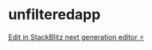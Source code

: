 # unfilteredapp

[Edit in StackBlitz next generation editor ⚡️](https://stackblitz.com/~/github.com/bobsabra/unfilteredapp)